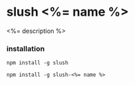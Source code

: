 # slush <%= name %>

<%= description %>

### installation
```
npm install -g slush
```

```
npm install -g slush-<%= name %>
```
